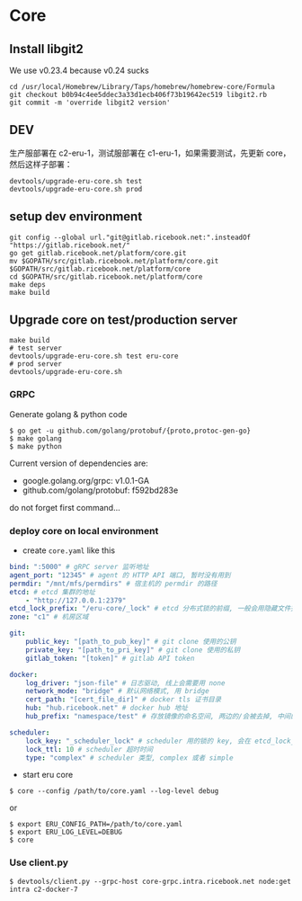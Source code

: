 Core
====

## Install libgit2
We use v0.23.4 because v0.24 sucks

```shell
cd /usr/local/Homebrew/Library/Taps/homebrew/homebrew-core/Formula
git checkout b0b94c4ee5ddec3a33d1ecb406f73b19642ec519 libgit2.rb
git commit -m 'override libgit2 version'
```

## DEV

生产服部署在 c2-eru-1，测试服部署在 c1-eru-1，如果需要测试，先更新 core，然后这样子部署：

```shell
devtools/upgrade-eru-core.sh test
devtools/upgrade-eru-core.sh prod
```


## setup dev environment

```shell
git config --global url."git@gitlab.ricebook.net:".insteadOf "https://gitlab.ricebook.net/"
go get gitlab.ricebook.net/platform/core.git
mv $GOPATH/src/gitlab.ricebook.net/platform/core.git $GOPATH/src/gitlab.ricebook.net/platform/core
cd $GOPATH/src/gitlab.ricebook.net/platform/core
make deps
make build
```

## Upgrade core on test/production server

```shell
make build
# test server
devtools/upgrade-eru-core.sh test eru-core
# prod server
devtools/upgrade-eru-core.sh
```

### GRPC

Generate golang & python code

```shell
$ go get -u github.com/golang/protobuf/{proto,protoc-gen-go}
$ make golang
$ make python
```

Current version of dependencies are:

* google.golang.org/grpc: v1.0.1-GA
* github.com/golang/protobuf: f592bd283e

do not forget first command...

### deploy core on local environment

* create `core.yaml` like this

```yaml
bind: ":5000" # gRPC server 监听地址
agent_port: "12345" # agent 的 HTTP API 端口, 暂时没有用到
permdir: "/mnt/mfs/permdirs" # 宿主机的 permdir 的路径
etcd: # etcd 集群的地址
    - "http://127.0.0.1:2379"
etcd_lock_prefix: "/eru-core/_lock" # etcd 分布式锁的前缀, 一般会用隐藏文件夹
zone: "c1" # 机房区域

git:
    public_key: "[path_to_pub_key]" # git clone 使用的公钥
    private_key: "[path_to_pri_key]" # git clone 使用的私钥
    gitlab_token: "[token]" # gitlab API token

docker:
    log_driver: "json-file" # 日志驱动, 线上会需要用 none
    network_mode: "bridge" # 默认网络模式, 用 bridge
    cert_path: "[cert_file_dir]" # docker tls 证书目录
    hub: "hub.ricebook.net" # docker hub 地址
    hub_prefix: "namespace/test" # 存放镜像的命名空间, 两边的/会被去掉, 中间的会保留. 镜像名字会是$hub/$hub_prefix/appname:version

scheduler:
    lock_key: "_scheduler_lock" # scheduler 用的锁的 key, 会在 etcd_lock_prefix 里面
    lock_ttl: 10 # scheduler 超时时间
    type: "complex" # scheduler 类型, complex 或者 simple
```

* start eru core

```shell
$ core --config /path/to/core.yaml --log-level debug
```

or

```shell
$ export ERU_CONFIG_PATH=/path/to/core.yaml
$ export ERU_LOG_LEVEL=DEBUG
$ core
```


### Use client.py

```
$ devtools/client.py --grpc-host core-grpc.intra.ricebook.net node:get intra c2-docker-7
```
